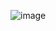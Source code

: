 ![image](https://github.com/AcceleratorHTH/CTF-Writeup/assets/86862725/8e8220d4-9a81-4bea-a05b-b235c688e9cf)
